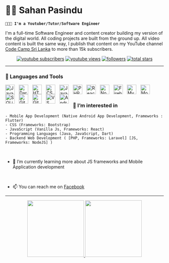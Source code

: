 # 🏄‍♂️ Sahan Pasindu

**` 🧑🏻‍💻 I'm a Youtuber/Tutor/Software Engineer `**

I'm a full-time Software Engineer and content creator building my version of the digital world. All coding projects are built from the ground up. All video content is built the same way, I publish that content on my YouTube channel [Code Camp Sri Lanka](https://www.youtube.com/c/CodeCampSriLanka) to more than 15k subscribers.

<p align="center">
      <a href="https://www.youtube.com/c/CodeCampSriLanka?sub_confirmation=1">
         <img alt="youtube subscribers" title="Subscribe to my YouTube channel" src="https://custom-icon-badges.demolab.com/youtube/channel/subscribers/UCNX0CIE5m_9vxWksVD7asvQ?color=%23E05D44&label=SUBSCRIBE&logo=video&logoColor=white&style=for-the-badge&labelColor=CE4630"/></a> 
      <a href="https://www.youtube.com/c/CodeCampSriLanka">
         <img alt="youtube views" title="YouTube views" src="https://custom-icon-badges.demolab.com/youtube/channel/views/UCNX0CIE5m_9vxWksVD7asvQ?color=%23E1AD0E&logo=eye&logoColor=white&style=for-the-badge&labelColor=C79600"/></a> 
      <a href="https://github.com/sahanpasindu?tab=followers">
         <img alt="followers" title="Follow me on Github" src="https://custom-icon-badges.demolab.com/github/followers/sahanpasindu?color=236ad3&labelColor=1155ba&style=for-the-badge&logo=person-add&label=Follow&logoColor=white"/></a>
      <a href="https://github.com/sahanpasindu?tab=repositories&sort=stargazers">
         <img alt="total stars" title="Total stars on GitHub" src="https://custom-icon-badges.demolab.com/github/stars/sahanpasindu?color=55960c&style=for-the-badge&labelColor=488207&logo=star"/></a>
</p>

---

### 🧰 Languages and Tools


<img align="left" alt="Java" width="30px" style="padding-right:10px;" src="https://cdn.jsdelivr.net/gh/devicons/devicon/icons/java/java-original.svg"/>
<img align="left" alt="Dart" width="30px" style="padding-right:10px;" src="https://cdn.jsdelivr.net/gh/devicons/devicon/icons/dart/dart-original-wordmark.svg" />
<img align="left" alt="HTML" width="30px" style="padding-right:10px;" src="https://cdn.jsdelivr.net/gh/devicons/devicon/icons/html5/html5-plain.svg" />
<img align="left" alt="CSS" width="30px" style="padding-right:10px;" src="https://cdn.jsdelivr.net/gh/devicons/devicon/icons/css3/css3-plain.svg" />
<img align="left" alt="JavaScript" width="30px" style="padding-right:10px;" src="https://cdn.jsdelivr.net/gh/devicons/devicon/icons/javascript/javascript-plain.svg" />
<img align="left" alt="PHP" width="30px" style="padding-right:10px;" src="https://cdn.jsdelivr.net/gh/devicons/devicon/icons/php/php-original.svg" />
<img align="left" alt="React" width="30px" style="padding-right:10px;" src="https://cdn.jsdelivr.net/gh/devicons/devicon/icons/react/react-original.svg" />
<img align="left" alt="NodeJS" width="30px" style="padding-right:10px;" src="https://cdn.jsdelivr.net/gh/devicons/devicon/icons/nodejs/nodejs-original.svg" />
<img align="left" alt="Firebase" width="30px" style="padding-right:10px;" src="https://cdn.jsdelivr.net/gh/devicons/devicon/icons/firebase/firebase-plain.svg" />
<img align="left" alt="Mysql" width="30px" style="padding-right:10px;" src="https://cdn.jsdelivr.net/gh/devicons/devicon/icons/mysql/mysql-original.svg" />
<img align="left" alt="Mongo DB" width="30px" style="padding-right:10px;" src="https://cdn.jsdelivr.net/gh/devicons/devicon/icons/mongodb/mongodb-original.svg" />
<img align="left" alt="SQLite" width="30px" style="padding-right:10px;" src="https://cdn.jsdelivr.net/gh/devicons/devicon/icons/sqlite/sqlite-original.svg" />
<img align="left" alt="Git" width="30px" style="padding-right:10px;" src="https://cdn.jsdelivr.net/gh/devicons/devicon/icons/git/git-original.svg" />
<img align="left" alt="GitHub" width="30px" style="padding-right:10px;" src="https://cdn.jsdelivr.net/gh/devicons/devicon/icons/github/github-original.svg" />
<img align="left" alt="VS Code" width="30px" style="padding-right:10px;" src="https://cdn.jsdelivr.net/gh/devicons/devicon/icons/vscode/vscode-original.svg" />
<img align="left" alt="Android Studio" width="30px" style="padding-right:10px;" src="https://cdn.jsdelivr.net/gh/devicons/devicon/icons/androidstudio/androidstudio-original.svg" />
<br>

#

### 👀 I’m interested in
    - Mobile App Development (Native Android App Development, Frameworks : Flutter) 
    - CSS (Frameworks: Bootstrap) 
    - JavaScript (Vanilla Js, Frameworks: React)
    - Programming Languages (Java, JavaScript, Dart)
    - Backend Web Development ( [PHP, Frameworks: Laravel] [JS, Frameworks: NodeJS] )
    
<br>

- 🌱 I’m currently learning more about JS frameworks and Mobile Application development 

<br>

- 📫 You can reach me on [Facebook](https://www.fb.com/sahanpasindu22)

---


<p align="center">
<a href="https://github.com/sahanpasindu">
  <img height="180em" src="https://github-readme-stats.vercel.app/api?username=sahanpasindu&show_icons=true&theme=gruvbox&include_all_commits=true&count_private=true&bg_color=30,e96443,904e95&title_color=fff&text_color=fff"/>
  <img height="180em" src="https://github-readme-stats.vercel.app/api/top-langs/?username=sahanpasindu&theme=gruvbox&bg_color=30,e96443,904e95&title_color=fff&text_color=fff&count_private=true"/>
</a>
</p>

